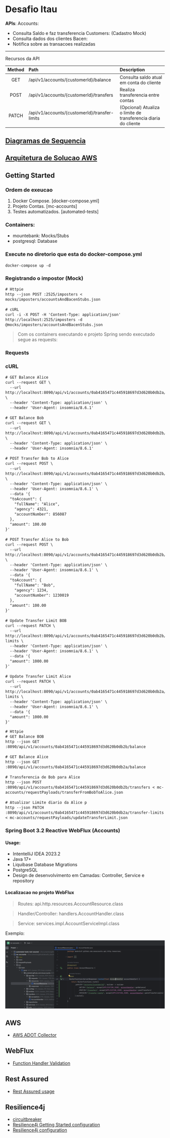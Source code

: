 # Desafio Itau

**APIs**:
Accounts:
- Consulta Saldo e faz transferencia
Customers: (Cadastro Mock)
- Consulta dados dos clientes
Bacen:
- Notifica sobre as transacoes realizadas

---
Recursos da API

| Method  | Path  | Description  |
| :-----: | :---- | :----------- |
| GET     | /api/v1/accounts/{customerId}/balance         | Consulta saldo atual em conta do cliente            |
| POST    | /api/v1/accounts/{customerId}/transfers       | Realiza transferencia entre contas                  |
| PATCH   | /api/v1/accounts/{customerId}/transfer-limits | (Opcional) Atualiza o limite de transferencia diaria do cliente|


## [Diagramas de Sequencia](./diagramas/README.md)

## [Arquitetura de Solucao AWS](./diagramas/solutions_architect/desafio_itau_drawio.png)

## Getting Started

### Ordem de exeucao

1. Docker Compose. [docker-compose.yml]
2. Projeto Contas. [mc-accounts]
3. Testes automatizados. [automated-tests]

### Containers:
- mountebank: Mocks/Stubs
- postgresql: Database

### Execute no diretorio que esta do docker-compose.yml
```shell
docker-compose up -d
```

### Registrando o impostor (Mock)
```shell
# Httpie
http --json POST :2525/imposters < mocks/imposters/accountsAndBacenStubs.json

# cURL
curl -i -X POST -H 'Content-Type: application/json' http://localhost:2525/imposters -d @mocks/imposters/accountsAndBacenStubs.json
```

> Com os containers executando e projeto Spring sendo executado segue as requests:

### Requests

### cURL

```shell
# GET Balance Alice
curl --request GET \
  --url http://localhost:8090/api/v1/accounts/0ab4165471c445918697d3d620b0db2a/balance \
  --header 'Content-Type: application/json' \
  --header 'User-Agent: insomnia/8.6.1'

# GET Balance Bob
curl --request GET \
  --url http://localhost:8090/api/v1/accounts/0ab4165471c445918697d3d620b0db2b/balance \
  --header 'Content-Type: application/json' \
  --header 'User-Agent: insomnia/8.6.1'

# POST Transfer Bob to Alice
curl --request POST \
  --url http://localhost:8090/api/v1/accounts/0ab4165471c445918697d3d620b0db2b/transfers \
  --header 'Content-Type: application/json' \
  --header 'User-Agent: insomnia/8.6.1' \
  --data '{
  "toAccount": {
    "fullName": "Alice",
    "agency": 4321,
    "accountNumber": 856087
  },
  "amount": 100.00
}'

# POST Transfer Alice to Bob
curl --request POST \
  --url http://localhost:8090/api/v1/accounts/0ab4165471c445918697d3d620b0db2b/transfers \
  --header 'Content-Type: application/json' \
  --header 'User-Agent: insomnia/8.6.1' \
  --data '{
  "toAccount": {
    "fullName": "Bob",
    "agency": 1234,
    "accountNumber": 1230019
  },
  "amount": 100.00
}'

# Update Transfer Limit BOB
curl --request PATCH \
  --url http://localhost:8090/api/v1/accounts/0ab4165471c445918697d3d620b0db2b/transfer-limits \
  --header 'Content-Type: application/json' \
  --header 'User-Agent: insomnia/8.6.1' \
  --data '{
  "amount": 1000.00
}'

# Update Transfer Limit Alice
curl --request PATCH \
  --url http://localhost:8090/api/v1/accounts/0ab4165471c445918697d3d620b0db2a/transfer-limits \
  --header 'Content-Type: application/json' \
  --header 'User-Agent: insomnia/8.6.1' \
  --data '{
  "amount": 1000.00
}'
```


```shell
# Httpie
# GET Balance BOB
http --json GET :8090/api/v1/accounts/0ab4165471c445918697d3d620b0db2b/balance

# GET Balance Alice
http --json GET :8090/api/v1/accounts/0ab4165471c445918697d3d620b0db2a/balance

# Transferencia de Bob para Alice
http --json POST :8090/api/v1/accounts/0ab4165471c445918697d3d620b0db2b/transfers < mc-accounts/requestPayloads/transferFromBobToAlice.json

# Atualizar Limite diario da Alice p
http --json PATCH :8090/api/v1/accounts/0ab4165471c445918697d3d620b0db2a/transfer-limits < mc-accounts/requestPayloads/updateTransferLimit.json
```

### Spring Boot 3.2 Reactive WebFlux (Accounts)

#### Usage:
- IntentelliJ IDEA 2023.2
- Java 17+
- Liquibase Database Migrations
- PostgreSQL
- Design de desenvolvimento em Camadas: Controller, Service e repository

#### Localizacao no projeto WebFlux

> Routes: api.http.resources.AccountResource.class

> Handler/Controller: handlers.AccountHandler.class

> Service: services.impl.AccountServiceImpl.class

Exemplo:

![Resource/Controller](./images/resource.png)

## AWS
- [AWS ADOT Collector](https://aws-otel.github.io/docs/introduction)

## WebFlux
- [Function Handler Validation](https://docs.spring.io/spring-framework/reference/web/webflux-functional.html#webflux-fn-handler-validation)

## Rest Assured
- [Rest Assured usage](https://github.com/rest-assured/rest-assured/wiki/Usage)

## Resilience4j
- [circuitbreaker](https://resilience4j.readme.io/docs/circuitbreaker)
- [Resilience4j Getting Started configuration](https://resilience4j.readme.io/docs/getting-started-3#configuration)
- [Resilience4j configuration](https://resilience4j.readme.io/docs/circuitbreaker#create-and-configure-a-circuitbreaker)

